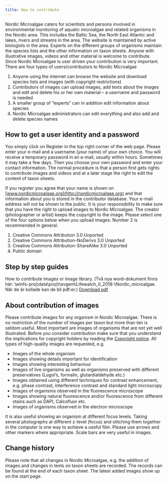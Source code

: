 ```yaml
---
title: How to contribute
---
```


Nordic Microalgae caters for scientists and persons involved in environmental monitoring of aquatic microalgae and related organisms in the Nordic area. This includes the Baltic Sea, the North East Atlantic and lakes, rivers and streams in the area. The website is maintained by active biologists in the area. Experts on the different groups of organisms maintain the species lists and the other information on taxon sheets. Anyone with illustrative images, videos and other material is welcome to contribute. Since Nordic Microalgae is user driven your contribution is very important. There are four types of users/contributors to Nordic Microalgae

1. Anyone using the internet can browse the website and download species lists and images (with copyright restrictions)
2. Contributors of images can upload images, add texts about the images and edit and delete his or her own material – a username and password is needed
3. A smaller group of ”experts” can in addition edit information about species
4. Nordic Microalgae administrators can edit everything and also add and delete species names

## How to get a user identity and a password

You simply click on Register in the top right corner of the web page. Please enter your e-mail and a username (your name) of your own choice. You will receive a temporary password in an e-mail, usually within hours. Sometimes it may take a few days. Then you choose your own password and enter your contact information. The normal procedure is that a person first gets rights to contribute images and videos and at a later stage the right to edit the content of taxon sheets.

If you register you agree that your name is shown on [www.nordicmicroalgae.org](http://nordicmicroalgae.org) and that information about you is stored in the contributor database. Your e-mail address will not be shown to the public. It is your responsibility to make sure that you have the right to upload images to Nordic Microalgae. The creator (photographer or artist) keeps the copyright to the image. Please select one of the four options below when you upload images. Number 2 is recommended in general.

1. Creative Commons Attribution 3.0 Unported
2. Creative Commons Attribution-NoDerivs 3.0 Unported
3. Creative Commons Attribution-ShareAlike 3.0 Unported
4. Public domain

## Step by step guides

How to contribute images or image library. (Två nya word-dokument finns här: \\winfs-proj\data\proj\havgem\Lifewatch_II_2018-\Nordic_microalgae. När de är kollade kan de bli pdf:er.) [Download pdf](http://downloads.nordicmicroalgae.org/nordic_microalgae_guide_for_contriburs.pdf)

## About contribution of images

Please contribute images for any organism in Nordic Microalgae. There is no restriction of the number of images per taxon but more than ten is seldom useful. Most important are images of organisms that are not yet well illustrated. Before you consider contribution make sure that you understand the implications for copyright holders by reading the [Copyright notice](/copyright-notice). All types of high-quality images are requested, e.g.

* Images of the whole organism
* Images showing details important for identification
* Images showing interesting behaviour
* Images of live organisms as well as organisms preserved with different preservatives (Lugol’s, formalin, glutardialdehyde etc.)
* Images obtained using different techniques for contrast enhancement, e.g. phase contrast, interference contrast and standard light microscopy
* Images of organisms observed in the fluorescence microscope
* Images showing natural fluorescence and/or fluorescence from different stains such as DAPI, Calcofluor etc.
* Images of organisms observed in the electron microscope

It is also useful showing an organism at different focus levels. Taking several photographs at different z-level (focus) and stitching them together in the computer is one way to achieve a useful film. Please use arrows and other markers where appropriate. Scale bars are very useful in images.

## Change history

Please note that all changes in Nordic Microalgae, e.g. the addition of images and changes in texts on taxon sheets are recorded. The records can be found at the end of each taxon sheet. The latest added images show up on the start page.
